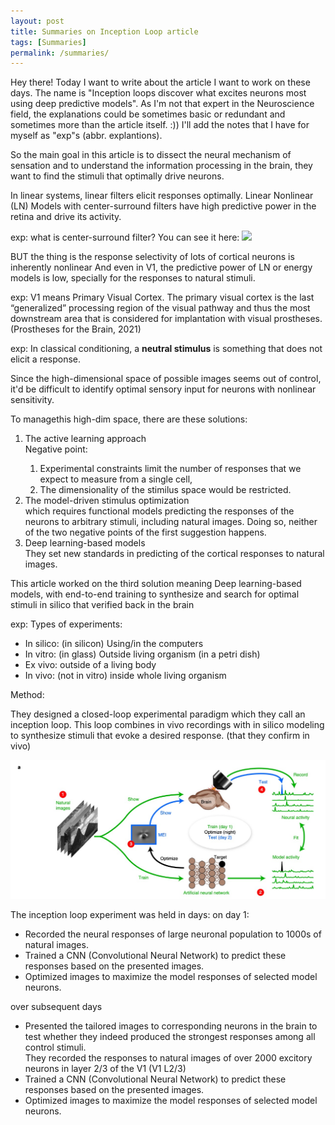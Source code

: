 ```yaml
---
layout: post
title: Summaries on Inception Loop article
tags: [Summaries]
permalink: /summaries/
---
```


<p>Hey there! Today I want to write about the article I want to work on these days. The name is "Inception loops discover what excites neurons most using deep predictive models".
As I'm not that expert in the Neuroscience field, the explanations could be sometimes basic or redundant and sometimes more than the article itself. :)) I'll add the notes that I have for myself as "exp"s (abbr. explantions). </p>

<p>So the main goal in this article is to dissect the neural mechanism of sensation and to understand the information processing in the brain, they want to find the stimuli that optimally drive neurons.</p>
<p>In linear systems, linear filters elicit responses optimally. 
Linear Nonlinear (LN) Models with center-surround filters have high predictive power in the retina and drive its activity.</p>
exp: what is center-surround filter?
You can see it here:
<img src="https://www.mdpi.com/jimaging/jimaging-08-00076/article_deploy/html/images/jimaging-08-00076-g004.png">
<p>BUT the thing is the response selectivity of lots of cortical neurons is inherently nonlinear 
And even in V1, the predictive power of LN or energy models is low, specially for the responses to natural stimuli.</p>
<p>exp: V1 means Primary Visual Cortex. The primary visual cortex is the last “generalized” processing region of the visual pathway and thus the most downstream area that is considered for implantation with visual prostheses.
(Prostheses for the Brain, 2021)</p>
<p>exp: In classical conditioning, a <b>neutral stimulus</b> is something that does not elicit a response.</p>

<p>Since the high-dimensional space of possible images seems out of control, it'd be difficult to identify optimal sensory input
for neurons with nonlinear sensitivity.</p>
<p>
To managethis high-dim space, there are these solutions:
<ol> 
 <li>The active learning approach</li>
  Negative point: 
  <ol>
    <li>Experimental constraints limit the number of responses that we expect to measure from a single cell,</li>
    <li>The dimensionality of the stimilus space would be restricted.</li>
  </ol>

 <li> The model-driven stimulus optimization</li>
    which requires functional models predicting the responses of the neurons to arbitrary stimuli, including natural images.
    Doing so, neither of the two negative points of the first suggestion happens.

 <li>Deep learning-based models</li>
    They set new standards in predicting of the cortical responses to natural images.
 </ol>
</p>

<p>This article worked on the third solution meaning Deep learning-based models, with end-to-end training to synthesize and search
for optimal stimuli in silico that verified back in the brain</p>
exp: Types of experiments:

<ul>
  <li>In silico:  (in silicon) Using/in the computers</li>
  <li>In vitro:   (in glass) Outside living organism (in a petri dish)</li>
  <li>Ex vivo:    outside of a living body </li>
  <li>In vivo:    (not in vitro) inside whole living organism</li>
</ul>

<p>Method:

   They designed a closed-loop experimental paradigm which they call an inception loop. This loop combines in vivo recordings
   with in silico modeling to synthesize stimuli that evoke a desired response. (that they confirm in vivo)</p>
  <img src="_img/a1.jpg"/>
  <p>
   The inception loop experiment was held in days:
   on day 1:
   <ul>
     <li>Recorded the neural responses of large neuronal population to 1000s of natural images.</li>
     <li>Trained a CNN (Convolutional Neural Network) to predict these responses based on the presented images.</li>
     <li>Optimized images to maximize the model responses of selected model neurons.</li>
   </ul>

   over subsequent days
    <ul>
     <li>Presented the tailored images to corresponding neurons in the brain to test whether they indeed produced the
     strongest responses among all control stimuli.</li>
     They recorded the responses to natural images of over 2000 excitory neurons in layer 2/3 of the V1 (V1 L2/3)
     <li>Trained a CNN (Convolutional Neural Network) to predict these responses based on the presented images.</li>
     <li>Optimized images to maximize the model responses of selected model neurons.</li>
   </ul>
   </p>

<p></p>
<p></p>
<p></p>


<!-- Source:

```markdown
- [x] Eating
- [ ] Walking
  - [ ] Running
- [ ] Sleeping
```

Rendered:

- [x] Eating
- [ ] Walking
  - [ ] Running
- [ ] Sleeping -->
